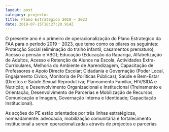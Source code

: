 ```yaml
---
layout: post
category: projectos
title: Plano Estratégico 2019 – 2023
date: 2019-07-15T18:27:20.914Z
---
```

O presente ano é o primeiro de operacionalização do Plano Estrategico da FAA para o período 2019 – 2023, que temo como os pilares os seguintes: Protecҫão Social (eliminação do tralho infantil, casamentos prematuro), Acesso a pensão e VBG); Educação (Educação da Rapariga, Alfabetização de Adultos, Acesso e Retenção de Alunos na Escola, Actividades Extra-Curriculares, Melhoria do Ambiente de Aprendizagem, Capacitação de Professores e Apoio Directo Escolar; Cidadania e Governação (Poder Local, Engajamento Civico, Monitoria de Políiticas Públicas); Saúde e Bem-Estar (Direitos e Saúde Sexual Reprodut	iva; Planeamento Familiar, HIV/SIDA e Nutrição; e Desenvolvimento Organizacional e Institucional (Treinamento e Orientação, Desenvolvimento de Parcerias e Mobilização de Recursos, Comunicação e Imagem, Governação Interna e Identidade;  Capacitação Institucional). 

As acções do PE estão orientados por três linhas estratégicas, nomeadamente: advocacia,  mobilização comunitária e fortalecimento institucional a serem operacionalizadas através de projectos e parcerias
